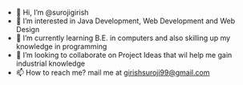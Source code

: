 - 👋 Hi, I’m @surojigirish
- 👀 I’m interested in Java Development, Web Development and Web Design
- 🌱 I’m currently learning B.E. in computers and also skilling up my knowledge in programming
- 💞️ I’m looking to collaborate on Project Ideas that wil help me gain industrial knowledge
- 📫 How to reach me? mail me at girishsuroji99@gmail.com


<!---
surojigirish/surojigirish is a ✨ special ✨ repository because its `README.md` (this file) appears on your GitHub profile.
You can click the Preview link to take a look at your changes.
--->
